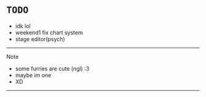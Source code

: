 # ```TODO```

* idk lol
* weekend1 fix chart system
* stage editor(psych)

---
  
> [!NOTE]
> * some furries are cute (ngl) :3
> * maybe im one
> * XD

---
